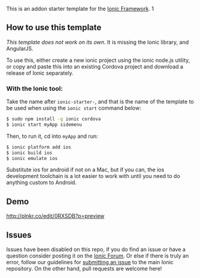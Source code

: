 This is an addon starter template for the [Ionic Framework](http://ionicframework.com/).
1
## How to use this template

*This template does not work on its own*. It is missing the Ionic library, and AngularJS.

To use this, either create a new ionic project using the ionic node.js utility, or copy and paste this into an existing Cordova project and download a release of Ionic separately.

### With the Ionic tool:

Take the name after `ionic-starter-`, and that is the name of the template to be used when using the `ionic start` command below:

```bash
$ sudo npm install -g ionic cordova
$ ionic start myApp sidemenu
```

Then, to run it, cd into `myApp` and run:

```bash
$ ionic platform add ios
$ ionic build ios
$ ionic emulate ios
```

Substitute ios for android if not on a Mac, but if you can, the ios development toolchain is a lot easier to work with until you need to do anything custom to Android.

## Demo
http://plnkr.co/edit/0RXSDB?p=preview

## Issues
Issues have been disabled on this repo, if you do find an issue or have a question consider posting it on the [Ionic Forum](http://forum.ionicframework.com/).  Or else if there is truly an error, follow our guidelines for [submitting an issue](http://ionicframework.com/contribute/#issues) to the main Ionic repository. On the other hand, pull requests are welcome here!
